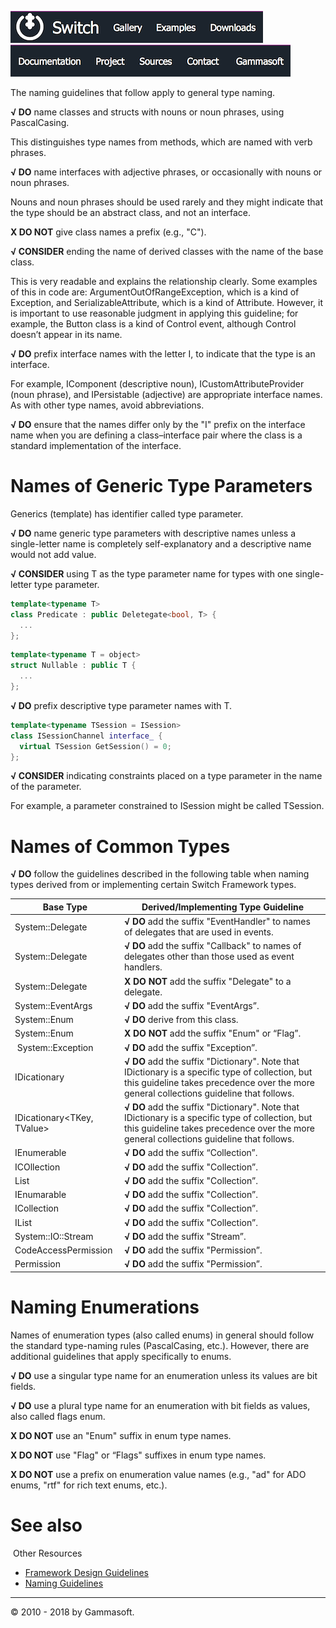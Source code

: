 [![Switch](../docs/Pictures/Menu/Switch.png)](Home.md)[![Switch](../docs/Pictures/Menu/Gallery.png)](Gallery.md)[![Switch](../docs/Pictures/Menu/Examples.png)](Examples.md)[![Switch](../docs/Pictures/Menu/Downloads.png)](Downloads.md)[![Switch](../docs/Pictures/Menu/Documentation.png)](Documentation.md)[![Switch](../docs/Pictures/Menu/Project.png)](https://sourceforge.net/projects/switchpro)[![Switch](../docs/Pictures/Menu/Sources.png)](https://github.com/gammasoft71/switch)[![Switch](../docs/Pictures/Menu/Contact.png)](Contact.md)[![Switch](../docs/Pictures/Menu/Gammasoft.png)](https://gammasoft71.wixsite.com/gammasoft)

The naming guidelines that follow apply to general type naming.

**√ DO** name classes and structs with nouns or noun phrases, using PascalCasing.

This distinguishes type names from methods, which are named with verb phrases.

**√ DO** name interfaces with adjective phrases, or occasionally with nouns or noun phrases.

Nouns and noun phrases should be used rarely and they might indicate that the type should be an abstract class, and not an interface.

**X DO NOT** give class names a prefix (e.g., "C").

**√ CONSIDER** ending the name of derived classes with the name of the base class.

This is very readable and explains the relationship clearly. Some examples of this in code are: ArgumentOutOfRangeException, which is a kind of Exception, and SerializableAttribute, which is a kind of Attribute. However, it is important to use reasonable judgment in applying this guideline; for example, the Button class is a kind of Control event, although Control doesn’t appear in its name.

**√ DO** prefix interface names with the letter I, to indicate that the type is an interface.

For example, IComponent (descriptive noun), ICustomAttributeProvider (noun phrase), and IPersistable (adjective) are appropriate interface names. As with other type names, avoid abbreviations.

**√ DO** ensure that the names differ only by the "I" prefix on the interface name when you are defining a class–interface pair where the class is a standard implementation of the interface.

# Names of Generic Type Parameters

Generics (template) has identifier called type parameter.

**√ DO** name generic type parameters with descriptive names unless a single-letter name is completely self-explanatory and a descriptive name would not add value.

**√ CONSIDER** using T as the type parameter name for types with one single-letter type parameter. ​​

```c++
template<typename T>
class Predicate : public Deletegate<bool, T> {
  ...
};
```

```c++
template<typename T = object>
struct Nullable : public T {
  ...
};
```

**√ DO** prefix descriptive type parameter names with T.

```c++
template<typename TSession = ISession>
class ISessionChannel interface_ {
  virtual TSession GetSession() = 0;
};
```

**√ CONSIDER** indicating constraints placed on a type parameter in the name of the parameter.
 
For example, a parameter constrained to ISession might be called TSession.

# Names of Common Types

**√ DO** follow the guidelines described in the following table when naming types derived from or implementing certain Switch Framework types.

| Base Type                  | Derived/Implementing Type Guideline                                                                                                                                                         |
|----------------------------|---------------------------------------------------------------------------------------------------------------------------------------------------------------------------------------------|
| System::Delegate           | **√ DO** add the suffix "EventHandler" to names of delegates that are used in events.                                                                                                       |
| System::Delegate           | **√ DO** add the suffix "Callback" to names of delegates other than those used as event handlers.                                                                                           |
| System::Delegate           | **X DO NOT** add the suffix "Delegate" to a delegate.                                                                                                                                       |
| System::EventArgs          | **√ DO** add the suffix "EventArgs”.                                                                                                                                                        |
| System::Enum               | **√ DO** derive from this class.                                                                                                                                                            |
| System::Enum               | **X DO NOT** add the suffix "Enum" or “Flag”.                                                                                                                                               |
| System::Exception          | **√ DO** add the suffix "Exception”.                                                                                                                                                        |
| IDicationary               | **√ DO** add the suffix "Dictionary". Note that IDictionary is a specific type of collection, but this guideline takes precedence over the more general collections guideline that follows. |
| IDicationary<TKey, TValue> | **√ DO** add the suffix "Dictionary". Note that IDictionary is a specific type of collection, but this guideline takes precedence over the more general collections guideline that follows. |
| IEnumerable                | **√ DO** add the suffix “Collection”.                                                                                                                                                       |
| ICOllection                | **√ DO** add the suffix "Collection”.                                                                                                                                                       |
| List                       | **√ DO** add the suffix "Collection”.                                                                                                                                                       |
| IEnumarable<T>             | **√ DO** add the suffix "Collection”.                                                                                                                                                       |
| ICollection<T>             | **√ DO** add the suffix "Collection”.                                                                                                                                                       |
| IList<T>                   | **√ DO** add the suffix "Collection”.                                                                                                                                                       |
| System::IO::Stream         | **√ DO** add the suffix "Stream”.                                                                                                                                                           |
| CodeAccessPermission       | **√ DO** add the suffix "Permission”.                                                                                                                                                       |
| Permission                 | **√ DO** add the suffix "Permission”.                                                                                                                                                       |

# Naming Enumerations

Names of enumeration types (also called enums) in general should follow the standard type-naming rules (PascalCasing, etc.). However, there are additional guidelines that apply specifically to enums.

**√ DO** use a singular type name for an enumeration unless its values are bit fields.

**√ DO** use a plural type name for an enumeration with bit fields as values, also called flags enum.

**X DO NOT** use an "Enum" suffix in enum type names.

**X DO NOT** use "Flag" or “Flags" suffixes in enum type names.

**X DO NOT** use a prefix on enumeration value names (e.g., "ad" for ADO enums, "rtf" for rich text enums, etc.).

# See also
​
Other Resources

* [Framework Design Guidelines](FrameworkDesignGuidelines.md)
* [Naming Guidelines](NamingGuidelines.md)

______________________________________________________________________________________________

© 2010 - 2018 by Gammasoft.
